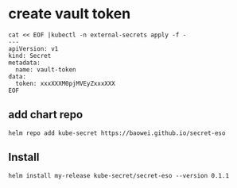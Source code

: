 # create vault token
```
cat << EOF |kubectl -n external-secrets apply -f -
---
apiVersion: v1
kind: Secret
metadata:
  name: vault-token
data:
  token: xxxXXXM0pjMVEyZxxxXXX
EOF
```

## add chart repo
```
helm repo add kube-secret https://baowei.github.io/secret-eso
```

## Install
```
helm install my-release kube-secret/secret-eso --version 0.1.1
```